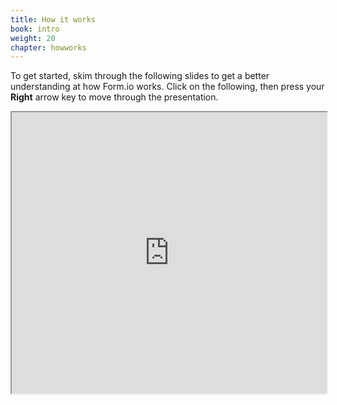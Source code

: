 ```yaml
---
title: How it works
book: intro
weight: 20
chapter: howworks
---
```

To get started, skim through the following slides to get a better understanding at how Form.io works.
Click on the following, then press your <strong>Right</strong> arrow key to move through the presentation.
<iframe seamless src="http://brochure.form.io/howitworks/" style="width:100%; height: 450px">
